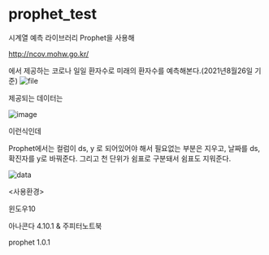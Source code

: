 # prophet_test

시계열 예측 라이브러리 Prophet을 사용해

http://ncov.mohw.go.kr/ 

에서 제공하는 코로나 일일 환자수로 미래의 환자수를 예측해본다.(2021년8월26일 기준)
![file](https://user-images.githubusercontent.com/52062016/131106273-76491f56-488e-4610-a21e-ee4db49d3c58.PNG)

제공되는 데이터는

![image](https://user-images.githubusercontent.com/52062016/131105832-b89071ca-1a2f-488a-b2c5-32775972b511.png)

이런식인데

Prophet에서는 컬럼이 ds, y 로 되어있어야 해서
필요없는 부분은 지우고, 날짜를 ds, 확진자를 y로 바꿔준다.
그리고 천 단위가 쉼표로 구분돼서 쉼표도 지워준다.

![data](https://user-images.githubusercontent.com/52062016/131105738-38bf254d-ee6a-45de-a55d-c2cba8989b5e.PNG)

<사용환경>

윈도우10

아나콘다 4.10.1 & 주피터노트북

prophet 1.0.1

